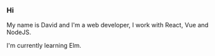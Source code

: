 ### Hi

My name is David and I'm a web developer, I work with React, Vue and NodeJS.

I'm currently learning Elm.
